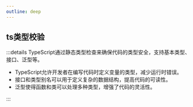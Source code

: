```yaml
---
outline: deep
---
```


## ts类型校验

:::details
TypeScript通过静态类型检查来确保代码的类型安全，支持基本类型、接口、泛型等。

- TypeScript允许开发者在编写代码时定义变量的类型，减少运行时错误。
- 接口和类型别名可以用于定义复杂的数据结构，提高代码的可读性。
- 泛型使得函数和类可以处理多种类型，增强了代码的灵活性。

:::
